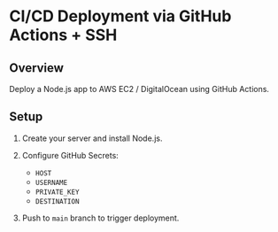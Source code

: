 # CI/CD Deployment via GitHub Actions + SSH

## Overview
Deploy a Node.js app to AWS EC2 / DigitalOcean using GitHub Actions.

## Setup
1. Create your server and install Node.js.
2. Configure GitHub Secrets:
   - `HOST`
   - `USERNAME`
   - `PRIVATE_KEY`
   - `DESTINATION`

3. Push to `main` branch to trigger deployment.
